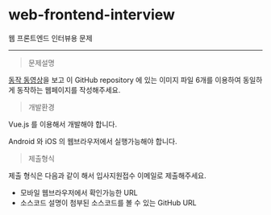 # web-frontend-interview
웹 프론트엔드 인터뷰용 문제
***

> 문제설명

[동작 동영상](https://youtu.be/lH11clOLaJ0)을 보고 이 GitHub repository 에 있는 이미지 파일 6개를 이용하여 동일하게 동작하는 웹페이지를 작성해주세요.

> 개발환경

Vue.js 를 이용해서 개발해야 합니다.

Android 와 iOS 의 웹브라우저에서 실행가능해야 합니다.

> 제출형식

제출 형식은 다음과 같이 해서 입사지원접수 이메일로 제출해주세요.

* 모바일 웹브라우저에서 확인가능한 URL
* 소스코드 설명이 첨부된 소스코드를 볼 수 있는 GitHub URL
